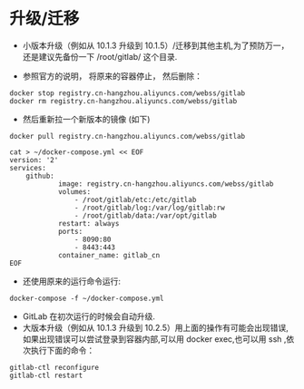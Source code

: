# 升级/迁移
- 小版本升级（例如从 10.1.3 升级到 10.1.5）/迁移到其他主机,为了预防万一， 还是建议先备份一下  /root/gitlab/ 这个目录.

- 参照官方的说明， 将原来的容器停止， 然后删除：
```shell
docker stop registry.cn-hangzhou.aliyuncs.com/webss/gitlab
docker rm registry.cn-hangzhou.aliyuncs.com/webss/gitlab
```

- 然后重新拉一个新版本的镜像 (如下)
```shell
docker pull registry.cn-hangzhou.aliyuncs.com/webss/gitlab

cat > ~/docker-compose.yml << EOF
version: '2'
services:
    github:
            image: registry.cn-hangzhou.aliyuncs.com/webss/gitlab
            volumes:
                - /root/gitlab/etc:/etc/gitlab
                - /root/gitlab/log:/var/log/gitlab:rw
                - /root/gitlab/data:/var/opt/gitlab
            restart: always
            ports:
                - 8090:80
                - 8443:443
            container_name: gitlab_cn
EOF
```

- 还使用原来的运行命令运行:
```shell
docker-compose -f ~/docker-compose.yml 
```

- GitLab 在初次运行的时候会自动升级.
- 大版本升级（例如从 10.1.3 升级到 10.2.5）用上面的操作有可能会出现错误,如果出现错误可以尝试登录到容器内部,可以用 docker exec,也可以用 ssh ,依次执行下面的命令：

```shell
gitlab-ctl reconfigure
gitlab-ctl restart
```
